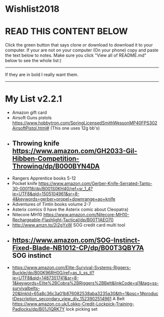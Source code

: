 # Wishlist2018
<h1>READ THIS CONTENT BELOW</h1>                                                                                                          
Click the green button that says clone or download to download it to your computer.
If your are not on your computer (On your phone) copy and paste the text below to notes.
Make sure you click "View all of README.md" below to see the whole list:)
<hr />
If they are in bold I really want them.
<hr />
<h1>My List v2.2.1</h1>

* Amazon gift card
* Airsoft Guns pistols https://www.hobbytron.com/SpringLicensedSmithWessonMP40FPS302AirsoftPistol.html# (This one uses 12g bb's)
* ## Throwing knife https://www.amazon.com/GH2033-Gil-Hibben-Competition-Throwing/dp/B000BYN4DA
* Rangers Apprentice books 5-12
* Pocket knife https://www.amazon.com/Gerber-Knife-Serrated-Tanto-30-000118/dp/B001S0KH40/ref=sr_1_4?ie=UTF8&qid=1505104961&sr=8-4&keywords=gerber+propel+downrange+ao+knife
* Adventures of Tintin books volume 2-7
* Asterix comics (I have the Asterix comic about Cleopatra)
* Nitecore MH10 https://www.amazon.com/Nitecore-MH10-Rechargeable-Flashlight-Tactical/dp/B00T1AEO70
* http://www.amzn.to/2j2gYxW SOG credit card multi tool
* ## https://www.amazon.com/SOG-Instinct-Fixed-Blade-NB1012-CP/dp/B00T3QBY7A SOG instinct
* https://www.amazon.com/Elite-Survival-Systems-Riggers-Buckle/dp/B00K96RH0G/ref=as_li_ss_tl?ie=UTF8&qid=1487351741&sr=8-1&keywords=Elite%2BCobra%2BRiggers%2BBelt&linkCode=sl1&tag=ss-survivalbelts-20&linkId=65a8c36c3a01b876082538aba3235a30&th=1&psc=1#productDescription_secondary_view_div_1523902514961 A Belt
https://www.amazon.co.uk/Lokko-Credit-Lockpick-Training-Padlocks/dp/B01J1QRK7Y lock picking set

